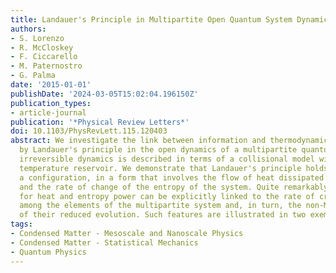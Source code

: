 ```yaml
---
title: Landauer's Principle in Multipartite Open Quantum System Dynamics
authors:
- S. Lorenzo
- R. McCloskey
- F. Ciccarello
- M. Paternostro
- G. Palma
date: '2015-01-01'
publishDate: '2024-03-05T15:02:04.196150Z'
publication_types:
- article-journal
publication: '*Physical Review Letters*'
doi: 10.1103/PhysRevLett.115.120403
abstract: We investigate the link between information and thermodynamics embodied
  by Landauer's principle in the open dynamics of a multipartite quantum system. Such
  irreversible dynamics is described in terms of a collisional model with a finite
  temperature reservoir. We demonstrate that Landauer's principle holds, for such
  a configuration, in a form that involves the flow of heat dissipated into the environment
  and the rate of change of the entropy of the system. Quite remarkably, such a principle
  for heat and entropy power can be explicitly linked to the rate of creation of correlations
  among the elements of the multipartite system and, in turn, the non-Markovian nature
  of their reduced evolution. Such features are illustrated in two exemplary cases.
tags:
- Condensed Matter - Mesoscale and Nanoscale Physics
- Condensed Matter - Statistical Mechanics
- Quantum Physics
---
```

